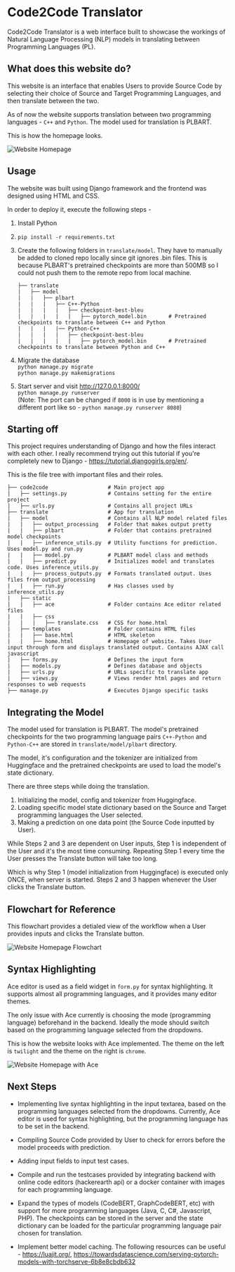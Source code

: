 # Code2Code Translator

Code2Code Translator is a web interface built to showcase the workings of Natural Language Processing (NLP) models in translating between Programming Languages (PL). 



## What does this website do?

This website is an interface that enables Users to provide Source Code by selecting their choice of Source and Target Programming Languages, and then translate between the two. 

As of now the website supports translation between two programming languages - `C++` and `Python`. The model used for translation is PLBART.

This is how the homepage looks.

![Website Homepage](translate/static/media/homepage.png "Website Homepage") 



## Usage

The website was built using Django framework and the frontend was designed using HTML and CSS. 

In order to deploy it, execute the following steps - 

1. Install Python

2. `pip install -r requirements.txt`

3. Create the following folders in `translate/model`. They have to manually be added to cloned repo locally since git ignores .bin files. This is because PLBART's pretrained checkpoints are more than 500MB so I could not push them to the remote repo from local machine.
    ```
    ├── translate
    |   ├── model
    |   |   ├── plbart
    |   |   |   ├── C++-Python
    |   |   |   |   ├── checkpoint-best-bleu
    |   |   |   |   |   ├── pytorch_model.bin       # Pretrained checkpoints to translate between C++ and Python
    |   |   |   |── Python-C++
    |   |   |   |   ├── checkpoint-best-bleu
    |   |   |   |   |   ├── pytorch_model.bin       # Pretrained checkpoints to translate between Python and C++
    ```
4. Migrate the database \
    `python manage.py migrate` \
    `python manage.py makemigrations`

5. Start server and visit http://127.0.0.1:8000/ \
`python manage.py runserver` \
(Note: The port can be changed if `8000` is in use by mentioning a different port like so - `python manage.py runserver 8080`)



## Starting off

This project requires understanding of Django and how the files interact with each other. I really recommend trying out this tutorial if you're completely new to Django - https://tutorial.djangogirls.org/en/. 

This is the file tree with important files and their roles.

```
├── code2code                   # Main project app        
|   ├── settings.py             # Contains setting for the entire project
|   ├── urls.py                 # Contains all project URLs
├── translate                   # App for translation
|   ├── model                   # Contains all NLP model related files
|   |   ├── output_processing   # Folder that makes output pretty
|   |   ├── plbart              # Folder that contains pretrained model checkpoints
|   |   ├── inference_utils.py  # Utility functions for prediction. Uses model.py and run.py
|   |   ├── model.py            # PLBART model class and methods
|   |   ├── predict.py          # Initializes model and translates code. Uses inference_utils.py
|   |   ├── process_outputs.py  # Formats translated output. Uses files from output_processing
|   |   ├── run.py              # Has classes used by inference_utils.py
|   ├── static                  
|   |   ├── ace                 # Folder contains Ace editor related files 
|   |   ├── css                 
|   |   |   ├── translate.css   # CSS for home.html        
|   ├── templates               # Folder contains HTML files
|   |   ├── base.html           # HTML skeleton
|   |   ├── home.html           # Homepage of website. Takes User input through form and displays translated output. Contains AJAX call javascript    
|   ├── forms.py                # Defines the input form  
|   ├── models.py               # Defines database and objects
|   ├── urls.py                 # URLs specific to translate app
|   ├── views.py                # Views render html pages and return responses to web requests 
├── manage.py                   # Executes Django specific tasks
```



## Integrating the Model

The model used for translation is PLBART. The model's pretrained checkpoints for the two programming language pairs `C++-Python` and `Python-C++` are stored in `translate/model/plbart` directory. 

The model, it's configuration and the tokenizer are initialized from Huggingface and the pretrained checkpoints are used to load the model's state dictionary. 

There are three steps while doing the translation.

1. Initializing the model, config and tokenizer from Huggingface.
2. Loading specific model state dictionary based on the Source and Target programming languages the User selected. 
3. Making a prediction on one data point (the Source Code inputted by User).

While Steps 2 and 3 are dependent on User inputs, Step 1 is independent of the User and it's the most time consuming. Repeating Step 1 every time the User presses the Translate button will take too long. 

Which is why Step 1 (model initialization from Huggingface) is executed only ONCE, when server is started. Steps 2 and 3 happen whenever the User clicks the Translate button. 



## Flowchart for Reference

This flowchart provides a detialed view of the workflow when a User provides inputs and clicks the Translate button.

![Website Homepage Flowchart](translate/static/media/Detailed%20workflow.png "Website Homepage Workflow") 



## Syntax Highlighting 

Ace editor is used as a field widget in `form.py` for syntax highlighting. It supports almost all programming languages, and it provides many editor themes. 

The only issue with Ace currently is choosing the mode (programming language) beforehand in the backend. Ideally the mode should switch based on the programming language selected from the dropdowns.

This is how the website looks with Ace implemented. The theme on the left is `twilight` and the theme on the right is `chrome`.

![Website Homepage with Ace](translate/static/media/homepage%20v2.png "Website Homepage with Ace") 



## Next Steps

- Implementing live syntax highlighting in the input textarea, based on the programming languages selected from the dropdowns. Currently, Ace editor is used for syntax highlighting, but the programming language has to be set in the backend.

- Compiling Source Code provided by User to check for errors before the model proceeds with prediction. 

- Adding input fields to input test cases. 

- Compile and run the testcases provided by integrating backend with online code editors (hackerearth api) or a docker container with images for each programming language. 

- Expand the types of models (CodeBERT, GraphCodeBERT, etc) with support for more programming languages (Java, C, C#, Javascript, PHP). The checkpoints can be stored in the server and the state dictionary can be loaded for the particular programming language pair chosen for translation. 

- Implement better model caching. The following resources can be useful - https://luajit.org/, https://towardsdatascience.com/serving-pytorch-models-with-torchserve-6b8e8cbdb632
